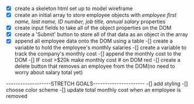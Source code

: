 -[x] create a skeleton html set up to model wireframe
-[x] create an initial array to store employee objects with  _employee first name, last name, ID number, job title, annual salary_ properties
-[x] create input fields to take all of the object properties on the DOM
-[x] create a 'Submit' button to store all of that data as an object in the array
-[x] append all employee data onto the DOM using a table
-[] create a variable to hold the employee's monthly salaries
-[] create a variable to track the company's monthly cost
-[] append the monthly cost to the DOM
-[] IF cost >$20k make monthly cost # on DOM red
-[] create a delete button that removes an employee from the DOM(no need to worry about salary total yet)

-------------------STRETCH GOALS----------------------
-[] add styling
-[] choose color scheme
-[] update total monthly cost when an employee is removed